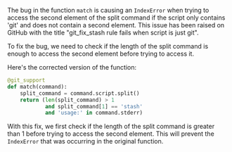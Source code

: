 The bug in the function `match` is causing an `IndexError` when trying to access the second element of the split command if the script only contains 'git' and does not contain a second element. This issue has been raised on GitHub with the title "git_fix_stash rule fails when script is just git".

To fix the bug, we need to check if the length of the split command is enough to access the second element before trying to access it.

Here's the corrected version of the function:

```python
@git_support
def match(command):
    split_command = command.script.split()
    return (len(split_command) > 1
            and split_command[1] == 'stash'
            and 'usage:' in command.stderr)
```

With this fix, we first check if the length of the split command is greater than 1 before trying to access the second element. This will prevent the `IndexError` that was occurring in the original function.